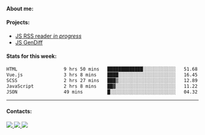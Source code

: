 #### About me:

#### Projects:
- [JS RSS reader *in progress*](https://github.com/GKoil/frontend-project-lvl3)
- [JS GenDiff](https://github.com/GKoil/GenDiff)

#### Stats for this week:
<!--START_SECTION:waka-->

```txt
HTML                 9 hrs 50 mins   █████████████░░░░░░░░░░░░   51.68 %
Vue.js               3 hrs 8 mins    ████░░░░░░░░░░░░░░░░░░░░░   16.45 %
SCSS                 2 hrs 27 mins   ███▒░░░░░░░░░░░░░░░░░░░░░   12.89 %
JavaScript           2 hrs 8 mins    ██▓░░░░░░░░░░░░░░░░░░░░░░   11.22 %
JSON                 49 mins         █░░░░░░░░░░░░░░░░░░░░░░░░   04.32 %
```

<!--END_SECTION:waka-->
---
#### Contacts:

<a target='_blank' title='LinkedIn' href="https://www.linkedin.com/in/gkoil/">
  <img src="https://img.shields.io/badge/LinkedIn-0077B5?style=for-the-badge&logo=linkedin&logoColor=white" />
</a>
<a target='_blank' title='Telegram' href="https://t.me/gkoil">
  <img src="https://img.shields.io/badge/Telegram-2CA5E0?style=for-the-badge&logo=telegram&logoColor=white" />
</a>
<a target='_blank' title='Gmail' href="mailto: gk.grigorev@gmail.com">
  <img src="https://img.shields.io/badge/Gmail-D14836?style=for-the-badge&logo=gmail&logoColor=white" />
</a>

